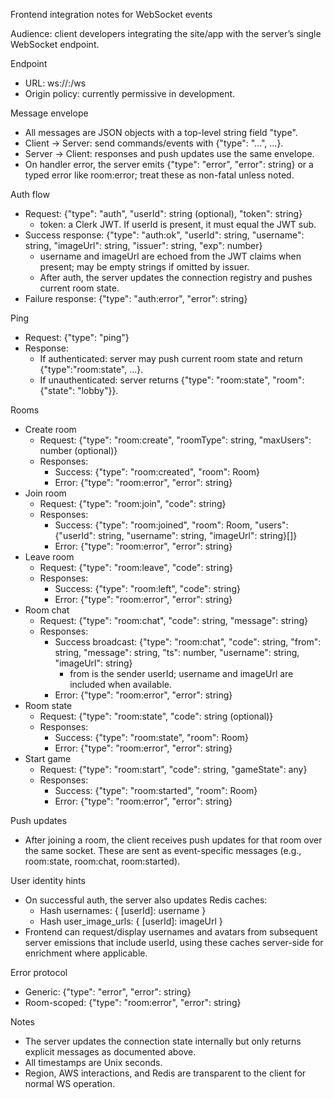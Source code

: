 Frontend integration notes for WebSocket events

Audience: client developers integrating the site/app with the server’s single WebSocket endpoint.

Endpoint
- URL: ws://<host>:<PORT>/ws
- Origin policy: currently permissive in development.

Message envelope
- All messages are JSON objects with a top-level string field "type".
- Client → Server: send commands/events with {"type": "...", ...}.
- Server → Client: responses and push updates use the same envelope.
- On handler error, the server emits {"type": "error", "error": string} or a typed error like room:error; treat these as non-fatal unless noted.

Auth flow
- Request: {"type": "auth", "userId": string (optional), "token": string}
  - token: a Clerk JWT. If userId is present, it must equal the JWT sub.
- Success response: {"type": "auth:ok", "userId": string, "username": string, "imageUrl": string, "issuer": string, "exp": number}
  - username and imageUrl are echoed from the JWT claims when present; may be empty strings if omitted by issuer.
  - After auth, the server updates the connection registry and pushes current room state.
- Failure response: {"type": "auth:error", "error": string}

Ping
- Request: {"type": "ping"}
- Response:
  - If authenticated: server may push current room state and return {"type":"room:state", ...}.
  - If unauthenticated: server returns {"type": "room:state", "room": {"state": "lobby"}}.

Rooms
- Create room
  - Request: {"type": "room:create", "roomType": string, "maxUsers": number (optional)}
  - Responses:
    - Success: {"type": "room:created", "room": Room}
    - Error: {"type": "room:error", "error": string}
- Join room
  - Request: {"type": "room:join", "code": string}
  - Responses:
    - Success: {"type": "room:joined", "room": Room, "users": {"userId": string, "username": string, "imageUrl": string}[]}
    - Error: {"type": "room:error", "error": string}
- Leave room
  - Request: {"type": "room:leave", "code": string}
  - Responses:
    - Success: {"type": "room:left", "code": string}
    - Error: {"type": "room:error", "error": string}
- Room chat
  - Request: {"type": "room:chat", "code": string, "message": string}
  - Responses:
    - Success broadcast: {"type": "room:chat", "code": string, "from": string, "message": string, "ts": number, "username": string, "imageUrl": string}
      - from is the sender userId; username and imageUrl are included when available.
    - Error: {"type": "room:error", "error": string}
- Room state
  - Request: {"type": "room:state", "code": string (optional)}
  - Responses:
    - Success: {"type": "room:state", "room": Room}
    - Error: {"type": "room:error", "error": string}
- Start game
  - Request: {"type": "room:start", "code": string, "gameState": any}
  - Responses:
    - Success: {"type": "room:started", "room": Room}
    - Error: {"type": "room:error", "error": string}

Push updates
- After joining a room, the client receives push updates for that room over the same socket. These are sent as event-specific messages (e.g., room:state, room:chat, room:started).

User identity hints
- On successful auth, the server also updates Redis caches:
  - Hash usernames: { [userId]: username }
  - Hash user_image_urls: { [userId]: imageUrl }
- Frontend can request/display usernames and avatars from subsequent server emissions that include userId, using these caches server-side for enrichment where applicable.

Error protocol
- Generic: {"type": "error", "error": string}
- Room-scoped: {"type": "room:error", "error": string}

Notes
- The server updates the connection state internally but only returns explicit messages as documented above.
- All timestamps are Unix seconds.
- Region, AWS interactions, and Redis are transparent to the client for normal WS operation.